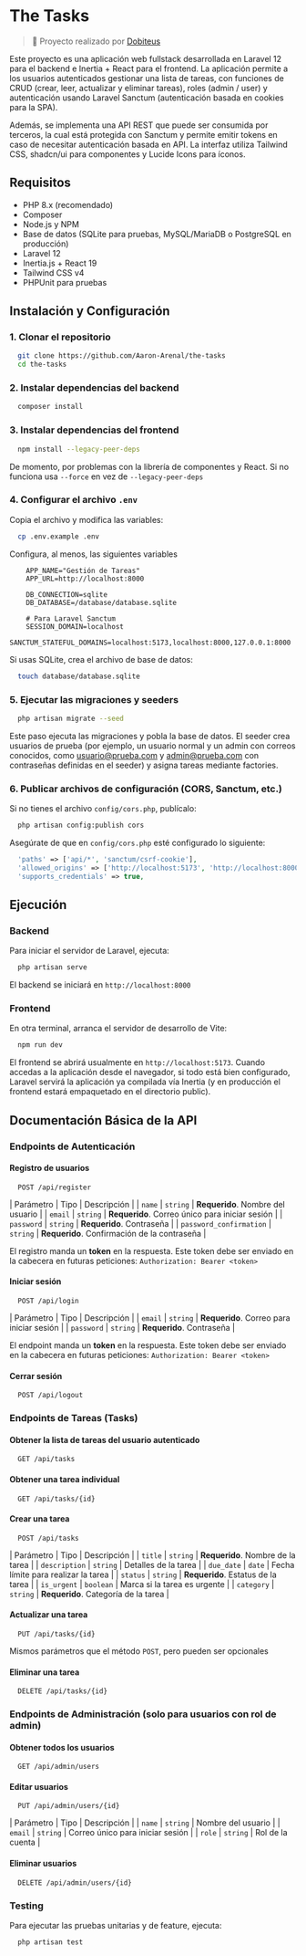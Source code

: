 # The Tasks

> 💼 Proyecto realizado por [Dobiteus](https://dobiteus.xys)

Este proyecto es una aplicación web fullstack desarrollada en Laravel 12 para el backend e Inertia + React para el frontend. La aplicación permite a los usuarios autenticados gestionar una lista de tareas, con funciones de CRUD (crear, leer, actualizar y eliminar tareas), roles (admin / user) y autenticación usando Laravel Sanctum (autenticación basada en cookies para la SPA).

Además, se implementa una API REST que puede ser consumida por terceros, la cual está protegida con Sanctum y permite emitir tokens en caso de necesitar autenticación basada en API.
La interfaz utiliza Tailwind CSS, shadcn/ui para componentes y Lucide Icons para íconos.

## Requisitos

- PHP 8.x (recomendado)
- Composer
- Node.js y NPM
- Base de datos (SQLite para pruebas, MySQL/MariaDB o PostgreSQL en producción)
- Laravel 12
- Inertia.js + React 19
- Tailwind CSS v4
- PHPUnit para pruebas

## Instalación y Configuración

### 1. Clonar el repositorio

```bash
  git clone https://github.com/Aaron-Arenal/the-tasks
  cd the-tasks
```

### 2. Instalar dependencias del backend

```bash
  composer install
```

### 3. Instalar dependencias del frontend

```bash
  npm install --legacy-peer-deps
```
De momento, por problemas con la librería de componentes y React. Si no funciona usa `--force` en vez de `--legacy-peer-deps`

### 4. Configurar el archivo `.env`

Copia el archivo y modifica las variables:

```bash
  cp .env.example .env
```

Configura, al menos, las siguientes variables

```env
    APP_NAME="Gestión de Tareas"
    APP_URL=http://localhost:8000

    DB_CONNECTION=sqlite
    DB_DATABASE=/database/database.sqlite

    # Para Laravel Sanctum
    SESSION_DOMAIN=localhost
    SANCTUM_STATEFUL_DOMAINS=localhost:5173,localhost:8000,127.0.0.1:8000
```

Si usas SQLite, crea el archivo de base de datos:
```bash
  touch database/database.sqlite
```

### 5. Ejecutar las migraciones y seeders

```bash
  php artisan migrate --seed
```
Este paso ejecuta las migraciones y pobla la base de datos. El seeder crea usuarios de prueba (por ejemplo, un usuario normal y un admin con correos conocidos, como usuario@prueba.com y admin@prueba.com con contraseñas definidas en el seeder) y asigna tareas mediante factories.

### 6. Publicar archivos de configuración (CORS, Sanctum, etc.)

Si no tienes el archivo `config/cors.php`, publícalo:

```bash
  php artisan config:publish cors
```

Asegúrate de que en `config/cors.php` esté configurado lo siguiente:

```php
  'paths' => ['api/*', 'sanctum/csrf-cookie'],
  'allowed_origins' => ['http://localhost:5173', 'http://localhost:8000', 'http://127.0.0.1:8000'],
  'supports_credentials' => true,
```

## Ejecución

### Backend

Para iniciar el servidor de Laravel, ejecuta:

```bash
  php artisan serve
```
El backend se iniciará en `http://localhost:8000`

### Frontend

En otra terminal, arranca el servidor de desarrollo de Vite:

```bash
  npm run dev
```

El frontend se abrirá usualmente en `http://localhost:5173`.
Cuando accedas a la aplicación desde el navegador, si todo está bien configurado, Laravel servirá la aplicación ya compilada vía Inertia (y en producción el frontend estará empaquetado en el directorio public).

## Documentación Básica de la API

### Endpoints de Autenticación

#### Registro de usuarios

```http
  POST /api/register
```

| Parámetro                  | Tipo     | Descripción                                     |
| `name`                     | `string` | **Requerido**. Nombre del usuario               |
| `email`                    | `string` | **Requerido**. Correo único para iniciar sesión |
| `password`                 | `string` | **Requerido**. Contraseña                       |
| `password_confirmation`    | `string` | **Requerido**. Confirmación de la contraseña    |

El registro manda un **token** en la respuesta. Este token debe ser enviado en la cabecera en futuras peticiones: `Authorization: Bearer <token>`

#### Iniciar sesión

```http
  POST /api/login
```
| Parámetro                  | Tipo     | Descripción                                     |
| `email`                    | `string` | **Requerido**. Correo para iniciar sesión       |
| `password`                 | `string` | **Requerido**. Contraseña                       |

El endpoint manda un **token** en la respuesta. Este token debe ser enviado en la cabecera en futuras peticiones: `Authorization: Bearer <token>`

#### Cerrar sesión

```http
  POST /api/logout
```

### Endpoints de Tareas (Tasks)

#### Obtener la lista de tareas del usuario autenticado

```http
  GET /api/tasks
```

#### Obtener una tarea individual

```http
  GET /api/tasks/{id}
```

#### Crear una tarea

```http
  POST /api/tasks
```

| Parámetro                  | Tipo      | Descripción                                     |
| `title`                    | `string`  | **Requerido**. Nombre de la tarea               |
| `description`              | `string`  | Detalles de la tarea                            |
| `due_date`                 | `date`    | Fecha límite para realizar la tarea             |
| `status`                   | `string`  | **Requerido**. Estatus de la tarea              |
| `is_urgent`                | `boolean` | Marca si la tarea es urgente                    |
| `category`                 | `string`  | **Requerido**. Categoría de la tarea            |

#### Actualizar una tarea

```http
  PUT /api/tasks/{id}
```
Mismos parámetros que el método `POST`, pero pueden ser opcionales

#### Eliminar una tarea

```http
  DELETE /api/tasks/{id}
```

### Endpoints de Administración (solo para usuarios con rol de admin)

#### Obtener todos los usuarios

```http
  GET /api/admin/users
```

#### Editar usuarios

```http
  PUT /api/admin/users/{id}
```

| Parámetro                  | Tipo     | Descripción                      |
| `name`                     | `string` | Nombre del usuario               |
| `email`                    | `string` | Correo único para iniciar sesión |
| `role`                     | `string` | Rol de la cuenta                 |

#### Eliminar usuarios

```http
  DELETE /api/admin/users/{id}
```

### Testing

Para ejecutar las pruebas unitarias y de feature, ejecuta:

```bash
  php artisan test
```